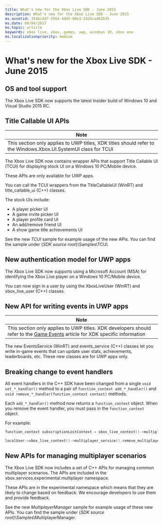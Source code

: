 ```yaml
---
title: What's new for the Xbox Live SDK - June 2015
description: What's new for the Xbox Live SDK - June 2015
ms.assetid: 354bcd47-2564-4dd5-89e3-242bca462b35
ms.date: 04/04/2017
ms.topic: article
keywords: xbox live, xbox, games, uwp, windows 10, xbox one
ms.localizationpriority: medium
---
```


# What's new for the Xbox Live SDK - June 2015


## OS and tool support ##

The Xbox Live SDK now supports the latest Insider build of Windows 10 and Visual Studio 2015 RC.


## Title Callable UI APIs

| Note |
|------|
| This section only applies to UWP titles, XDK titles should refer to the Windows.Xbox.UI.SystemUI class for TCUI  |

The Xbox Live SDK now contains wrapper APIs that support Title Callable UI (TCUI) for displaying stock UI on a Windows 10 PC/Mobile device.

These APIs are only available for UWP apps.

You can call the TCUI wrappers from the TitleCallableUI (WinRT) and title_callable_ui (C++) classes.

The stock UIs include:
* A player picker UI
* A game invite picker UI
* A player profile card UI
* An add/remove friend UI
* A show game title achievements UI

See the new *TCUI* sample for example usage of the new APIs. You can find the sample under {*SDK source root*}\Samples\TCUI.


## New authentication model for UWP apps

The Xbox Live SDK now supports using a Microsoft Account (MSA) for identifying the Xbox Live player on a Windows 10 PC/Mobile device.

You can now sign in a user by using the XboxLiveUser (WinRT) and xbox_live_user (C++) classes.


## New API for writing events in UWP apps

| Note |
|------|
| This section only applies to UWP titles.  XDK developers should refer to the [Game Events](https://developer.microsoft.com/games/xbox/docs/xboxlive/xbox-live-partners/event-driven-data-platform/game-events) article for XDK specific information  |

The new EventsService (WinRT) and events_service (C++) classes let you write in-game events that can update user stats, achievements, leaderboards, etc. These new classes are for UWP apps only.


## Breaking change to event handlers ##

All event handlers in the C++ SDK have been changed from a single `void set_*_handler()` method to a pair of `function_context add_*_handler()` and `void remove_*_handler(function_context context)` methods.

Each `add_*_handler()` method now returns a `function_context` object. When you remove the event handler, you must pass in the `function_context` object.

For example:
```cpp
function_context subscriptionLostContext = xbox_live_context()->multiplayer_service().add_multiplayer_subscription_lost_handler(...);

localUser->xbox_live_context()->multiplayer_service().remove_multiplayer_subscription_lost_handler(subscriptionLostContext);
```


## New APIs for managing multiplayer scenarios

The Xbox Live SDK now includes a set of C++ APIs for managing common multiplayer scenarios. The APIs are included in the xbox.services.experimental.multiplayer namespace.

These APIs are in the experimental namespace which means that they are likely to change based on feedback.  We encourage developers to use them and provide feedback.

See the new *MultiplayerManager* sample for example usage of these new APIs. You can find the sample under {*SDK source root*}\Samples\MultiplayerManager.
